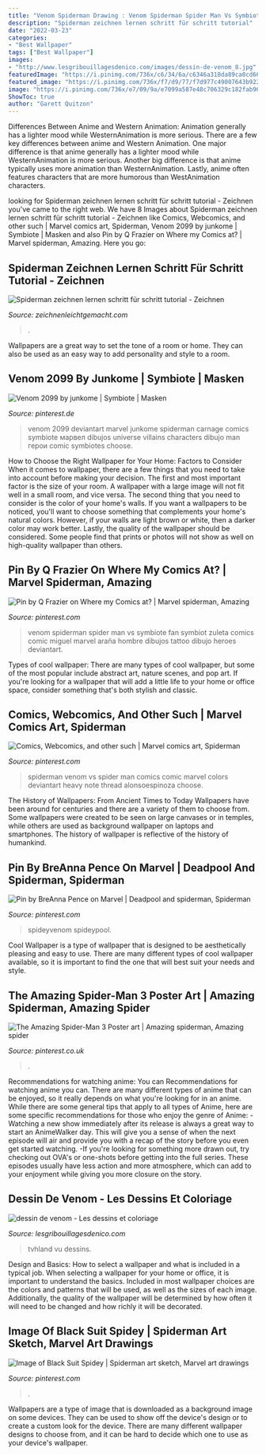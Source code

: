 ```yaml
---
title: "Venom Spiderman Drawing : Venom Spiderman Spider Man Vs Symbiote Fan Symbiot Zuleta Comics Comic Miguel Marvel Araña Hombre Dibujos Tattoo Dibujo Heroes Deviantart"
description: "Spiderman zeichnen lernen schritt für schritt tutorial"
date: "2022-03-23"
categories:
- "Best Wallpaper"
tags: ["Best Wallpaper"]
images:
- "http://www.lesgribouillagesdenico.com/images/dessin-de-venom_8.jpg"
featuredImage: "https://i.pinimg.com/736x/c6/34/6a/c6346a318da89ca0cd6673a2239cfcd7.jpg"
featured_image: "https://i.pinimg.com/736x/f7/d9/77/f7d977c49007643b922c27d5342e25a3--spider-man-black-spider.jpg"
image: "https://i.pinimg.com/736x/e7/09/9a/e7099a587e48c706329c182fab964ab3.jpg"
ShowToc: true
author: "Garett Quitzon"
---
```



Differences Between Anime and Western Animation: Animation generally has a lighter mood while WesternAnimation is more serious.
There are a few key differences between anime and Western Animation. One major difference is that anime generally has a lighter mood while WesternAnimation is more serious. Another big difference is that anime typically uses more animation than WesternAnimation. Lastly, anime often features characters that are more humorous than WestAnimation characters.

	

		
looking for Spiderman zeichnen lernen schritt für schritt tutorial - Zeichnen you've came to the right web. We have 8 Images about Spiderman zeichnen lernen schritt für schritt tutorial - Zeichnen like Comics, Webcomics, and other such | Marvel comics art, Spiderman, Venom 2099 by junkome | Symbiote | Masken and also Pin by Q Frazier on Where my Comics at? | Marvel spiderman, Amazing. Here you go:
		
    
## Spiderman Zeichnen Lernen Schritt Für Schritt Tutorial - Zeichnen

<img loading=lazy src="http://zeichnenleichtgemacht.com/resources/Komiksowe/Spiderman/jak-narysowac-spidermana8.jpg" onerror="this.onerror=null;this.src='https://tse1.mm.bing.net/th?id=OIP.eoMTcN2ABKI7o21XVZCdygAAAA&amp;pid=15.1';" alt="Spiderman zeichnen lernen schritt für schritt tutorial - Zeichnen">

_Source: zeichnenleichtgemacht.com_

>. 

	

Wallpapers are a great way to set the tone of a room or home. They can also be used as an easy way to add personality and style to a room.

    
## Venom 2099 By Junkome | Symbiote | Masken

<img loading=lazy src="https://i.pinimg.com/736x/f4/55/6b/f4556bd2be5f40a29b6d487549753522.jpg?b=t" onerror="this.onerror=null;this.src='https://tse1.mm.bing.net/th?id=OIP.NCA9EVaDAvOPCVUcFu-NxQHaKf&amp;pid=15.1';" alt="Venom 2099 by junkome | Symbiote | Masken">

_Source: pinterest.de_

>venom 2099 deviantart marvel junkome spiderman carnage comics symbiote марвел dibujos universe villains characters dibujo man герои comic symbiotes choose. 

	

How to Choose the Right Wallpaper for Your Home: Factors to Consider
When it comes to wallpaper, there are a few things that you need to take into account before making your decision. The first and most important factor is the size of your room. A wallpaper with a large image will not fit well in a small room, and vice versa. 
The second thing that you need to consider is the color of your home's walls. If you want a wallpapers to be noticed, you'll want to choose something that complements your home's natural colors. However, if your walls are light brown or white, then a darker color may work better. 
Lastly, the quality of the wallpaper should be considered. Some people find that prints or photos will not show as well on high-quality wallpaper than others.

    
## Pin By Q Frazier On Where My Comics At? | Marvel Spiderman, Amazing

<img loading=lazy src="https://i.pinimg.com/736x/f7/d9/77/f7d977c49007643b922c27d5342e25a3--spider-man-black-spider.jpg" onerror="this.onerror=null;this.src='https://tse4.mm.bing.net/th?id=OIP.CgeiHxyKrYC5OB5ADH14QwDUEs&amp;pid=15.1';" alt="Pin by Q Frazier on Where my Comics at? | Marvel spiderman, Amazing">

_Source: pinterest.com_

>venom spiderman spider man vs symbiote fan symbiot zuleta comics comic miguel marvel araña hombre dibujos tattoo dibujo heroes deviantart. 

	

Types of cool wallpaper:
There are many types of cool wallpaper, but some of the most popular include abstract art, nature scenes, and pop art. If you're looking for a wallpaper that will add a little life to your home or office space, consider something that's both stylish and classic.

    
## Comics, Webcomics, And Other Such | Marvel Comics Art, Spiderman

<img loading=lazy src="https://i.pinimg.com/736x/c6/34/6a/c6346a318da89ca0cd6673a2239cfcd7.jpg" onerror="this.onerror=null;this.src='https://tse4.mm.bing.net/th?id=OIP.dB8xrn9tpQIo1dc4-YEgzwHaLH&amp;pid=15.1';" alt="Comics, Webcomics, and other such | Marvel comics art, Spiderman">

_Source: pinterest.com_

>spiderman venom vs spider man comics comic marvel colors deviantart heavy note thread alonsoespinoza choose. 

	

The History of Wallpapers: From Ancient Times to Today
Wallpapers have been around for centuries and there are a variety of them to choose from. Some wallpapers were created to be seen on large canvases or in temples, while others are used as background wallpaper on laptops and smartphones. The history of wallpaper is reflective of the history of humankind.

    
## Pin By BreAnna Pence On Marvel | Deadpool And Spiderman, Spiderman

<img loading=lazy src="https://i.pinimg.com/736x/e7/09/9a/e7099a587e48c706329c182fab964ab3.jpg" onerror="this.onerror=null;this.src='https://tse1.mm.bing.net/th?id=OIP.zfRCyj_X5lP8hQU6I5hWOwHaKg&amp;pid=15.1';" alt="Pin by BreAnna Pence on Marvel | Deadpool and spiderman, Spiderman">

_Source: pinterest.com_

>spideyvenom spideypool. 

	

Cool Wallpaper is a type of wallpaper that is designed to be aesthetically pleasing and easy to use. There are many different types of cool wallpaper available, so it is important to find the one that will best suit your needs and style.

    
## The Amazing Spider-Man 3 Poster Art | Amazing Spiderman, Amazing Spider

<img loading=lazy src="https://i.pinimg.com/736x/3a/2e/df/3a2edf8481c337eeaf2229d4ae84ce02.jpg" onerror="this.onerror=null;this.src='https://tse1.mm.bing.net/th?id=OIP.7q5ZExWxajGshWjqEU_f2AHaJQ&amp;pid=15.1';" alt="The Amazing Spider-Man 3 Poster art | Amazing spiderman, Amazing spider">

_Source: pinterest.co.uk_

>. 

	

Recommendations for watching anime: You can
Recommendations for watching anime you can. There are many different types of anime that can be enjoyed, so it really depends on what you're looking for in an anime. While there are some general tips that apply to all types of Anime, here are some specific recommendations for those who enjoy the genre of Anime: 
-Watching a new show immediately after its release is always a great way to start an AnimeWalker day. This will give you a sense of when the next episode will air and provide you with a recap of the story before you even get started watching. 
-If you're looking for something more drawn out, try checking out OVA's or one-shots before getting into the full series. These episodes usually have less action and more atmosphere, which can add to your enjoyment while giving you more closure on the story.

    
## Dessin De Venom - Les Dessins Et Coloriage

<img loading=lazy src="http://www.lesgribouillagesdenico.com/images/dessin-de-venom_8.jpg" onerror="this.onerror=null;this.src='https://tse1.mm.bing.net/th?id=OIP.pB3g_qLCgy2bxPJhfw2pjgHaKe&amp;pid=15.1';" alt="dessin de venom - Les dessins et coloriage">

_Source: lesgribouillagesdenico.com_

>tvhland vu dessins. 

	

Design and Basics: How to select a wallpaper and what is included in a typical job.
When selecting a wallpaper for your home or office, it is important to understand the basics. Included in most wallpaper choices are the colors and patterns that will be used, as well as the sizes of each image. Additionally, the quality of the wallpaper will be determined by how often it will need to be changed and how richly it will be decorated.

    
## Image Of Black Suit Spidey | Spiderman Art Sketch, Marvel Art Drawings

<img loading=lazy src="https://i.pinimg.com/736x/c6/16/fa/c616fa4c61d578fca10456c62db97f84.jpg" onerror="this.onerror=null;this.src='https://tse3.mm.bing.net/th?id=OIP.Ex5B4Ul3tbtmmWypuRLREwHaJ3&amp;pid=15.1';" alt="Image of Black Suit Spidey | Spiderman art sketch, Marvel art drawings">

_Source: pinterest.com_

>. 

	

Wallpapers are a type of image that is downloaded as a background image on some devices. They can be used to show off the device's design or to create a custom look for the device. There are many different wallpaper designs to choose from, and it can be hard to decide which one to use as your device's wallpaper.


